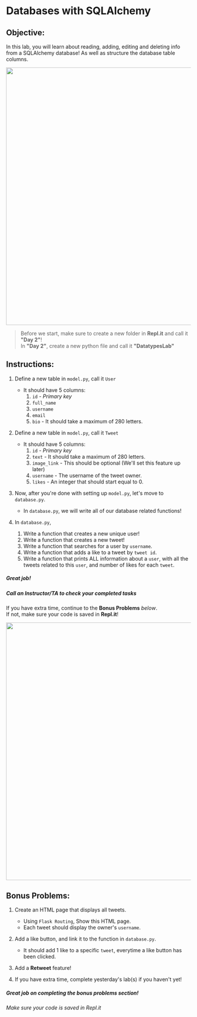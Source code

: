 # Databases with SQLAlchemy

## Objective: 
In this lab, you will learn about reading, adding, editing and deleting info from a SQLAlchemy database!
As well as structure the database table columns.






<img src="https://africatechreport.com/wp-content/uploads/2018/10/Tweet-UI-Update-Static02-Android.jpg.img_.fullhd.medium.jpg" width="700">




> Before we start, make sure to create a new folder in **Repl.it** and call it **"Day 2"**!  
> In **"Day 2"**, create a new python file and call it **"DatatypesLab"**


## Instructions:

1. Define a new table in `model.py`, call it `User`
    - It should have 5 columns:
        1. `id` - *Primary key*
        2. `full_name`
        3. `username`
        4. `email`
        5. `bio` - It should take a maximum of 280 letters.
         

2. Define a new table in `model.py`, call it `Tweet`
    - It should have 5 columns:
        1. `id` - *Primary key*
        2. `text` - It should take a maximum of 280 letters.
        3. `image_link` - This should be optional (We'll set this feature up later) 
        4. `username` - The username of the tweet owner.
        5. `likes` - An integer that should start equal to 0.
        
3. Now, after you're done with setting up `model.py`, let's move to `database.py`.
    - In `database.py`, we will write all of our database related functions!
    

4. In `database.py`, 
     1. Write a function that creates a new unique user!
     2. Write a function that creates a new tweet!
     3. Write a function that searches for a user by `username`.
     4. Write a function that adds a like to a tweet by `tweet id`.
     5. Write a function that prints ALL information about a `user`, with all the tweets related to this `user`, and number of likes for each `tweet`.



##### Great job!
##### Call an Instructor/TA to check your completed tasks
 

If you have extra time, continue to the **Bonus Problems** *below*.  
If not, make sure your code is saved in **Repl.it**!


<img src="https://cached.imagescaler.hbpl.co.uk/resize/scaleWidth/888/cached.offlinehbpl.hbpl.co.uk/news/ORP/wendysMAIN-20200206101134487.png" width="700">




## Bonus Problems: 
1. Create an HTML page that displays all tweets.
    - Using `Flask Routing`, Show this HTML page.
    - Each tweet should display the owner's `username`.

2. Add a like button, and link it to the function in `database.py`.
    - It should add 1 like to a specific `tweet`, everytime a like button has been clicked.
    
3. Add a **Retweet** feature!    
    
4. If you have extra time, complete yesterday's lab(s) if you haven't yet!

##### Great job on completing the bonus problems section!  
###### Make sure your code is saved in Repl.it


